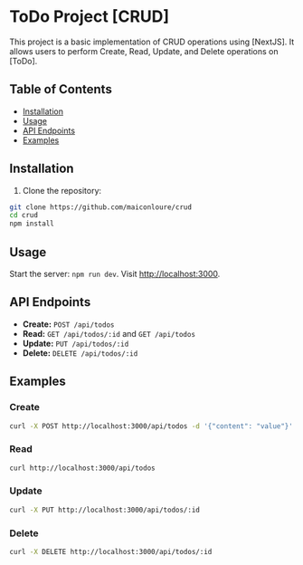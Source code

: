 # ToDo Project [CRUD]

This project is a basic implementation of CRUD operations using [NextJS]. It allows users to perform Create, Read, Update, and Delete operations on [ToDo].

## Table of Contents

- [Installation](#installation)
- [Usage](#usage)
- [API Endpoints](#api-endpoints)
- [Examples](#examples)

## Installation

1. Clone the repository:

```bash
git clone https://github.com/maiconloure/crud
cd crud
npm install
```

## Usage
Start the server: `npm run dev`. Visit [http://localhost:3000](http://localhost:3000).


## API Endpoints

- **Create:** `POST /api/todos`
- **Read:** `GET /api/todos/:id` and `GET /api/todos`
- **Update:** `PUT /api/todos/:id`
- **Delete:** `DELETE /api/todos/:id`

## Examples

### Create

```bash
curl -X POST http://localhost:3000/api/todos -d '{"content": "value"}' -H 'Content-Type: application/json'
```

### Read

```bash
curl http://localhost:3000/api/todos
```

### Update

```bash
curl -X PUT http://localhost:3000/api/todos/:id
```

### Delete

```bash
curl -X DELETE http://localhost:3000/api/todos/:id

```
